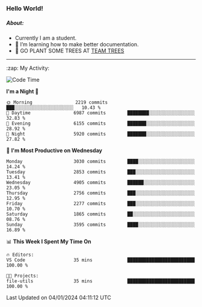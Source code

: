 ### Hello World!

##### About:
- Currently I am a student.
- 🌱 I’m learning how to make better documentation.
- 🌱 GO PLANT SOME TREES AT [TEAM TREES](https://teamtrees.org/)

---
  <summary>:zap: My Activity:</summary>
  
<!--START_SECTION:waka-->
![Code Time](http://img.shields.io/badge/Code%20Time-1%2C268%20hrs%2025%20mins-blue)

**I'm a Night 🦉** 

```text
🌞 Morning                2219 commits        ███░░░░░░░░░░░░░░░░░░░░░░   10.43 % 
🌆 Daytime                6987 commits        ████████░░░░░░░░░░░░░░░░░   32.83 % 
🌃 Evening                6155 commits        ███████░░░░░░░░░░░░░░░░░░   28.92 % 
🌙 Night                  5920 commits        ███████░░░░░░░░░░░░░░░░░░   27.82 % 
```
📅 **I'm Most Productive on Wednesday** 

```text
Monday                   3030 commits        ████░░░░░░░░░░░░░░░░░░░░░   14.24 % 
Tuesday                  2853 commits        ███░░░░░░░░░░░░░░░░░░░░░░   13.41 % 
Wednesday                4905 commits        ██████░░░░░░░░░░░░░░░░░░░   23.05 % 
Thursday                 2756 commits        ███░░░░░░░░░░░░░░░░░░░░░░   12.95 % 
Friday                   2277 commits        ███░░░░░░░░░░░░░░░░░░░░░░   10.70 % 
Saturday                 1865 commits        ██░░░░░░░░░░░░░░░░░░░░░░░   08.76 % 
Sunday                   3595 commits        ████░░░░░░░░░░░░░░░░░░░░░   16.89 % 
```


📊 **This Week I Spent My Time On** 

```text
🔥 Editors: 
VS Code                  35 mins             █████████████████████████   100.00 % 

🐱‍💻 Projects: 
file-utils               35 mins             █████████████████████████   100.00 % 
```


 Last Updated on 04/01/2024 04:11:12 UTC
<!--END_SECTION:waka-->
